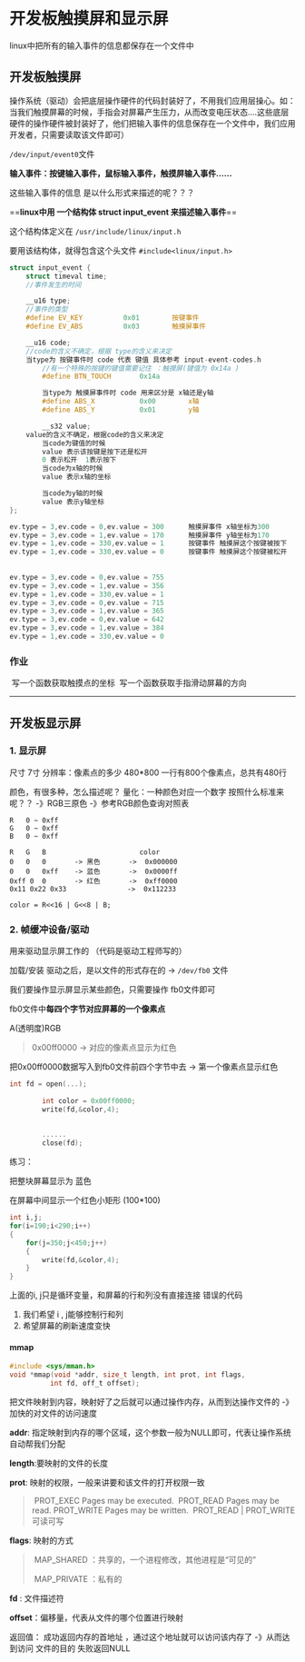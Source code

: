 # 开发板触摸屏和显示屏

linux中把所有的输入事件的信息都保存在一个文件中

## 开发板触摸屏

操作系统（驱动）会把底层操作硬件的代码封装好了，不用我们应用层操心。如：当我们触摸屏幕的时候，手指会对屏幕产生压力，从而改变电压状态....这些底层硬件的操作硬件被封装好了，他们把输入事件的信息保存在一个文件中，我们应用开发者，只需要读取该文件即可）

`/dev/input/event0`文件

**输入事件：按键输入事件，鼠标输入事件，触摸屏输入事件......**

这些输入事件的信息 是以什么形式来描述的呢？？？

==**linux中用 一个结构体 struct input_event 来描述输入事件**==

这个结构体定义在  `/usr/include/linux/input.h`

要用该结构体，就得包含这个头文件  `#include<linux/input.h>`

```c
struct input_event {
    struct timeval time;
    //事件发生的时间

    __u16 type;
    //事件的类型
    #define EV_KEY			0x01		按键事件
    #define EV_ABS			0x03		触摸屏事件

    __u16 code;
    //code的含义不确定，根据 type的含义来决定
    当type为 按键事件时 code 代表 键值	具体参考 input-event-codes.h
        //有一个特殊的按键的键值需要记住 ：触摸屏(键值为 0x14a )
        #define BTN_TOUCH		0x14a 

        当type为 触摸屏事件时 code 用来区分是 x轴还是y轴
        #define ABS_X			0x00		x轴
        #define ABS_Y			0x01		y轴

        __s32 value; 
    value的含义不确定，根据code的含义来决定
        当code为键值的时候
        value 表示该按键是按下还是松开
        0 表示松开  1表示按下
        当code为x轴的时候
        value 表示x轴的坐标

        当code为y轴的时候
        value 表示y轴坐标
};
```

```c
ev.type = 3,ev.code = 0,ev.value = 300		触摸屏事件 x轴坐标为300
ev.type = 3,ev.code = 1,ev.value = 170		触摸屏事件 y轴坐标为170
ev.type = 1,ev.code = 330,ev.value = 1		按键事件 触摸屏这个按键被按下
ev.type = 1,ev.code = 330,ev.value = 0		按键事件 触摸屏这个按键被松开
		
		
ev.type = 3,ev.code = 0,ev.value = 755
ev.type = 3,ev.code = 1,ev.value = 356
ev.type = 1,ev.code = 330,ev.value = 1
ev.type = 3,ev.code = 0,ev.value = 715
ev.type = 3,ev.code = 1,ev.value = 365
ev.type = 3,ev.code = 0,ev.value = 642
ev.type = 3,ev.code = 1,ev.value = 384
ev.type = 1,ev.code = 330,ev.value = 0
```

### 作业
​	写一个函数获取触摸点的坐标
​	写一个函数获取手指滑动屏幕的方向

---

## 开发板显示屏

### 1. 显示屏

尺寸  7寸
分辨率：像素点的多少
	480*800
	一行有800个像素点，总共有480行
	
颜色，有很多种，怎么描述呢？
	量化：一种颜色对应一个数字
	按照什么标准来呢？？ -》RGB三原色	-》参考RGB颜色查询对照表
	

	R	0 ~ 0xff		
	G	0 ~ 0xff	
	B	0 ~ 0xff
	
	R	G	B						color
	0	0	0		-> 黑色		->	0x000000
	0	0	0xff	-> 蓝色		->	0x0000ff
	0xff 0  0		-> 红色		->	0xff0000
	0x11 0x22 0x33				 ->	 0x112233
	
	color = R<<16 | G<<8 | B;
### 2. 帧缓冲设备/驱动

用来驱动显示屏工作的 （代码是驱动工程师写的）

加载/安装 驱动之后，是以文件的形式存在的	-> `/dev/fb0`  文件

我们要操作显示屏显示某些颜色，只需要操作 fb0文件即可

fb0文件中**每四个字节对应屏幕的一个像素点**

A(透明度)RGB

> 0x00ff0000  ->  对应的像素点显示为红色

把0x00ff0000数据写入到fb0文件前四个字节中去  -> 第一个像素点显示红色

```c
int fd = open(...);
		
		int color = 0x00ff0000;
		write(fd,&color,4);
		
		
		......
		close(fd);
```

练习：

把整块屏幕显示为 蓝色

在屏幕中间显示一个红色小矩形 (100*100)

```c
int i,j;
for(i=190;i<290;i++)
{
	for(j=350;j<450;j++)
	{
		write(fd,&color,4);
	}
}
```

上面的i, j只是循环变量，和屏幕的行和列没有直接连接
错误的代码

1. 我们希望 i , j能够控制行和列
2. 希望屏幕的刷新速度变快

#### mmap

```c
#include <sys/mman.h>
void *mmap(void *addr, size_t length, int prot, int flags,
          int fd, off_t offset);
```

把文件映射到内容，映射好了之后就可以通过操作内存，从而到达操作文件的
	-》加快的对文件的访问速度

**addr**: 指定映射到内存的哪个区域，这个参数一般为NULL即可，代表让操作系统
	自动帮我们分配

**length**:要映射的文件的长度

**prot**: 映射的权限，一般来讲要和该文件的打开权限一致

> ​		PROT_EXEC  Pages may be executed.
> ​	    PROT_READ  Pages may be read.
> ​	    PROT_WRITE Pages may be written.
> ​		PROT_READ | PROT_WRITE 可读可写

**flags**:	映射的方式

> ​	MAP_SHARED  ：共享的，一个进程修改，其他进程是“可见的”
>
> ​	MAP_PRIVATE ：私有的

**fd** : 文件描述符
			
**offset**：偏移量，代表从文件的哪个位置进行映射
			
返回值：
成功返回内存的首地址 ，通过这个地址就可以访问该内存了 -》从而达到访问
		文件的目的
失败返回NULL